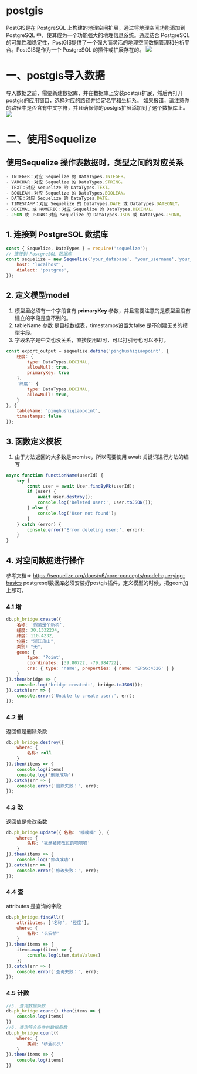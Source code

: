 # **postgis**
PostGIS是在 PostgreSQL 上构建的地理空间扩展，通过将地理空间功能添加到 PostgreSQL 中，使其成为一个功能强大的地理信息系统。通过结合 PostgreSQL 的可靠性和稳定性，PostGIS提供了一个强大而灵活的地理空间数据管理和分析平台。PostGIS是作为一个 PostgreSQL 的插件或扩展存在的。
![](./images/点位显示.jpg)

# 一、postgis导入数据
导入数据之前，需要新建数据库，并在数据库上安装postgis扩展，然后再打开postgis的应用窗口，选择对应的路径并给定名字和坐标系。
如果报错，请注意你的路径中是否含有中文字符，并且确保你的postgis扩展添加到了这个数据库上。
![](./images/添加数据.jpg)


# 二、使用Sequelize
## 使用Sequelize 操作表数据时，类型之间的对应关系

```javascript
- INTEGER：对应 Sequelize 的 DataTypes.INTEGER。
- VARCHAR：对应 Sequelize 的 DataTypes.STRING。
- TEXT：对应 Sequelize 的 DataTypes.TEXT。
- BOOLEAN：对应 Sequelize 的 DataTypes.BOOLEAN。
- DATE：对应 Sequelize 的 DataTypes.DATE。
- TIMESTAMP：对应 Sequelize 的 DataTypes.DATE 或 DataTypes.DATEONLY。
- DECIMAL 或 NUMERIC：对应 Sequelize 的 DataTypes.DECIMAL。
- JSON 或 JSONB：对应 Sequelize 的 DataTypes.JSON 或 DataTypes.JSONB。
```
## 1. 连接到 PostgreSQL 数据库
```javascript
const { Sequelize, DataTypes } = require('sequelize');
// 连接到 PostgreSQL 数据库
const sequelize = new Sequelize('your_database', 'your_username','your_password', {
    host: 'localhost',
    dialect: 'postgres',
});
```
## 2. 定义模型model
1. 模型里必须有一个字段含有 **primaryKey** 参数，并且需要注意的是模型里没有建立的字段是查不到的。
2. tableName 参数 是目标数据表，timestamps设置为false 是不创建无关的模型字段。
3. 字段名字是中文也没关系，直接使用即可，可以打引号也可以不打。
```javascript
const export_output = sequelize.define('pinghushiqiaopoint', {
    经度: {
        type: DataTypes.DECIMAL,
        allowNull: true,
        primaryKey: true
    },
    '纬度': {
        type: DataTypes.DECIMAL,
        allowNull: true,
    }
}, {
    tableName: 'pinghushiqiaopoint',
    timestamps: false
});
```
## 3. 函数定义模板
1. 由于方法返回的大多数是promise，所以需要使用 await 关键词进行方法的编写
```javascript
async function functionName(userId) {
    try {
        const user = await User.findByPk(userId);
        if (user) {
            await user.destroy();
            console.log('Deleted user:', user.toJSON());
        } else {
            console.log('User not found');
        }
    } catch (error) {
        console.error('Error deleting user:', error);
    }
}
```
## 4. 对空间数据进行操作
参考文档=> https://sequelize.org/docs/v6/core-concepts/model-querying-basics
postgresql数据库必须安装好postgis插件，定义模型的时候，把geom加上即可。
### **4.1 增**
```javascript
db.ph_bridge.create({
    名称: '假装是个新桥',
    经度: 30.1332234,
    纬度: 110.4232,
    位置: "浙江舟山",
    类别: "无",
    geom: {
        type: 'Point',
        coordinates: [39.80722, -79.984722],
        crs: { type: 'name', properties: { name: 'EPSG:4326' } }
    }
}).then(bridge => {
    console.log('bridge created:', bridge.toJSON());
}).catch(err => {
    console.error('Unable to create user:', err);
});
```
### **4.2 删**
返回值是删除条数
```javascript
db.ph_bridge.destroy({
    where: {
        名称: null
    }
}).then(items => {
    console.log(items)
    console.log("删除成功")
}).catch(err => {
    console.error('删除失败：', err);
});
```
### **4.3 改**
返回值是修改条数
```javascript
db.ph_bridge.update({ 名称: '嘀嘀嘀' }, {
    where: {
        名称: '我是被修改过的嘀嘀嘀'
    }
}).then(items => {
    console.log("修改成功")
}).catch(err => {
    console.error('修改失败：', err);
});
```
### **4.4 查**
attributes 是查询的字段
```javascript
db.ph_bridge.findAll({
    attributes: ['名称', '经度'],
    where: {
        名称: '长安桥'
    }
}).then(items => {
    items.map((item) => {
        console.log(item.dataValues)
    })
}).catch(err => {
    console.error('查询失败：', err);
});
```
### **4.5 计数**
```javascript
//5. 查询数据条数
db.ph_bridge.count().then(items => {
    console.log(items)
})
//6. 查询符合条件的数据条数
db.ph_bridge.count({
    where: {
        类别: '桥涵码头'
    }
}).then(items => {
    console.log(items)
})
```

